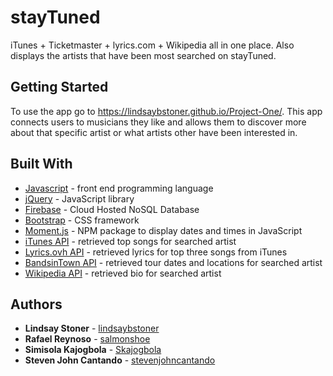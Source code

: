 # stayTuned
iTunes + Ticketmaster + lyrics.com + Wikipedia all in one place. Also displays the artists that have been most searched on stayTuned.

## Getting Started
To use the app go to https://lindsaybstoner.github.io/Project-One/.
This app connects users to musicians they like and allows them to discover more about that specific artist or what artists other have been interested in.

## Built With
* [Javascript](https://www.javascript.com/) - front end programming language
* [jQuery](https://jquery.com/) - JavaScript library
* [Firebase](https://firebase.google.com) - Cloud Hosted NoSQL Database 
* [Bootstrap](https://getbootstrap.com/) - CSS framework
* [Moment.js](https://momentjs.com/) - NPM package to display dates and times in JavaScript
* [iTunes API](https://affiliate.itunes.apple.com/resources/documentation/itunes-store-web-service-search-api/) - retrieved top songs for searched artist
* [Lyrics.ovh API](https://lyricsovh.docs.apiary.io/#) - retrieved lyrics for top three songs from iTunes
* [BandsinTown API](http://www.artists.bandsintown.com/bandsintown-api) - retrieved tour dates and locations for searched artist
* [Wikipedia API](https://www.mediawiki.org/wiki/API:Main_page) - retrieved bio for searched artist

## Authors
* **Lindsay Stoner** - [lindsaybstoner](https://github.com/lindsaybstoner)
* **Rafael Reynoso** - [salmonshoe](https://github.com/salmonshoe)
* **Simisola Kajogbola** - [Skajogbola](https://github.com/Skajogbola)
* **Steven John Cantando** - [stevenjohncantando](https://github.com/stevenjohncantando)
